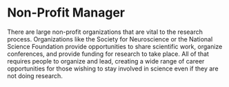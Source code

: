 # Non-Profit Manager
There are large non-profit organizations that are vital to the research process. Organizations like the Society for Neuroscience or the National Science Foundation provide opportunities to share scientific work, organize conferences, and provide funding for research to take place. All of that requires people to organize and lead, creating a wide range of career opportunities for those wishing to stay involved in science even if they are not doing research.